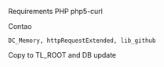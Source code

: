 ﻿Requirements
PHP
	php5-curl

Contao

	DC_Memory, httpRequestExtended, lib_github
	
	
Copy to TL_ROOT and DB update